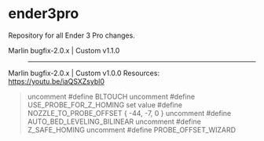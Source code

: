# ender3pro
Repository for all Ender 3 Pro changes.

Marlin bugfix-2.0.x | Custom v1.1.0
  > ---
  
Marlin bugfix-2.0.x | Custom v1.0.0
Resources: https://youtu.be/iaQSXZsybl0
  > uncomment #define BLTOUCH
  > uncomment #define USE_PROBE_FOR_Z_HOMING
  > set value #define NOZZLE_TO_PROBE_OFFSET { -44, -7, 0 }
  > uncomment #define AUTO_BED_LEVELING_BILINEAR
  > uncomment #define Z_SAFE_HOMING
  > uncomment #define PROBE_OFFSET_WIZARD
